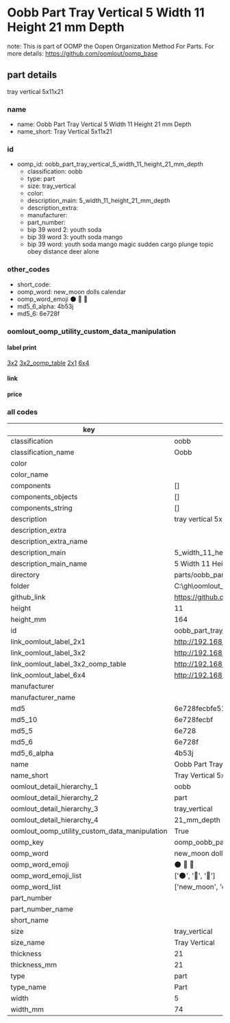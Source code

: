 # Oobb Part Tray Vertical 5 Width 11 Height 21 mm Depth  

note: This is part of OOMP the Oopen Organization Method For Parts. For more details: https://github.com/oomlout/oomp_base

##  part details
  



tray vertical 5x11x21



### name
* name: Oobb Part Tray Vertical 5 Width 11 Height 21 mm Depth
* name_short: Tray Vertical 5x11x21 
### id
* oomp_id: oobb_part_tray_vertical_5_width_11_height_21_mm_depth
  * classification: oobb
  * type: part
  * size: tray_vertical
  * color: 
  * description_main: 5_width_11_height_21_mm_depth
  * description_extra: 
  * manufacturer: 
  * part_number: 
  * bip 39 word 2: youth soda
  * bip 39 word 3: youth soda mango
  * bip 39 word: youth soda mango magic sudden cargo plunge topic obey distance deer alone

### other_codes
* short_code: 
* oomp_word: new_moon dolls calendar
* oomp_word_emoji :new_moon: :dolls: :calendar:
* md5_6_alpha: 4b53j
* md5_6: 6e728f






### oomlout_oomp_utility_custom_data_manipulation
#### label print
[3x2](http://192.168.1.245:1112/?label=oomp%204b53j)
[3x2_oomp_table](http://192.168.1.108:1112/?label=oomp%204b53j)
[2x1](http://192.168.1.242:1112/?label=oomp%204b53j)
[6x4](http://192.168.1.55:1112/?label=oomp%204b53j)    

#### link

                              

#### price







### all codes 
| key | value |  
| --- | --- |  
| classification | oobb |  
| classification_name | Oobb |  
| color |  |  
| color_name |  |  
| components | [] |  
| components_objects | [] |  
| components_string | [] |  
| description | tray vertical 5x11x21 |  
| description_extra |  |  
| description_extra_name |  |  
| description_main | 5_width_11_height_21_mm_depth |  
| description_main_name | 5 Width 11 Height 21 mm Depth |  
| directory | parts/oobb_part_tray_vertical_5_width_11_height_21_mm_depth |  
| folder | C:\gh\oomlout_oobb_version_4_generated_parts\parts\oobb_part_tray_vertical_5_width_11_height_21_mm_depth |  
| github_link | https://github.com/oomlout/oomlout_oomp_part_src/tree/main/parts/oobb_part_tray_vertical_5_width_11_height_21_mm_depth |  
| height | 11 |  
| height_mm | 164 |  
| id | oobb_part_tray_vertical_5_width_11_height_21_mm_depth |  
| link_oomlout_label_2x1 | http://192.168.1.242:1112/?label=oomp%204b53j |  
| link_oomlout_label_3x2 | http://192.168.1.245:1112/?label=oomp%204b53j |  
| link_oomlout_label_3x2_oomp_table | http://192.168.1.108:1112/?label=oomp%204b53j |  
| link_oomlout_label_6x4 | http://192.168.1.55:1112/?label=oomp%204b53j |  
| manufacturer |  |  
| manufacturer_name |  |  
| md5 | 6e728fecbfe514dc8aec485d0e738ffb |  
| md5_10 | 6e728fecbf |  
| md5_5 | 6e728 |  
| md5_6 | 6e728f |  
| md5_6_alpha | 4b53j |  
| name | Oobb Part Tray Vertical 5 Width 11 Height 21 mm Depth |  
| name_short | Tray Vertical 5x11x21  |  
| oomlout_detail_hierarchy_1 | oobb |  
| oomlout_detail_hierarchy_2 | part |  
| oomlout_detail_hierarchy_3 | tray_vertical |  
| oomlout_detail_hierarchy_4 | 21_mm_depth |  
| oomlout_oomp_utility_custom_data_manipulation | True |  
| oomp_key | oomp_oobb_part_tray_vertical_5_width_11_height_21_mm_depth |  
| oomp_word | new_moon dolls calendar |  
| oomp_word_emoji | :new_moon: :dolls: :calendar: |  
| oomp_word_emoji_list | [':new_moon:', ':dolls:', ':calendar:'] |  
| oomp_word_list | ['new_moon', 'dolls', 'calendar'] |  
| part_number |  |  
| part_number_name |  |  
| short_name |  |  
| size | tray_vertical |  
| size_name | Tray Vertical |  
| thickness | 21 |  
| thickness_mm | 21 |  
| type | part |  
| type_name | Part |  
| width | 5 |  
| width_mm | 74 |  
